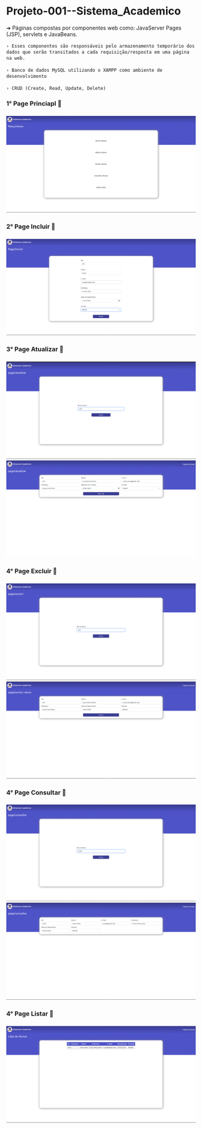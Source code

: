 # Projeto-001--Sistema_Academico

➜ Páginas compostas por componentes web como: JavaServer Pages (JSP), servlets e JavaBeans.

    › Esses componentes são responsáveis pelo armazenamento temporário dos dados que serão transitados a cada requisição/resposta em uma página na web.

    › Banco de dados MySQL utilizando o XAMPP como ambiente de desenvolvimento

    › CRUD (Create, Read, Update, Delete)

<h3>1° Page Princiapl 📸<h3>
<img src="/imagens/1- page.png" alt="pagina inicial">

<!--------------------------------------------------->

<h3>2° Page Incluir 📸<h3>
<img src="imagens/2- page.png" alt="pagina incluir">

<!--------------------------------------------------->

<h3>3° Page Atualizar 📸<h3>
<img src="imagens/3 - page.png" alt="pagina incluir">
<img src="imagens/4 - page.png" alt="pagina incluir">

<!--------------------------------------------------->

<h3>4° Page Excluir 📸<h3>
<img src="imagens/5 - page.png" alt="pagina Excluir">
<img src="imagens/6 - page.png" alt="pagina Excluir">

<!--------------------------------------------------->

<h3>4° Page Consultar 📸<h3>
<img src="imagens/7 - page.png" alt="pagina consultar">
<img src="imagens/8 - page.png" alt="pagina consultar">

<!--------------------------------------------------->

<h3>4° Page Listar 📸<h3>
<img src="imagens/9 - page.png" alt="pagina Listar">
